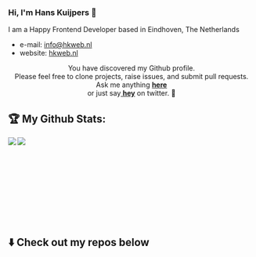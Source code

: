 ### Hi, I'm Hans Kuijpers 👋

I am a Happy Frontend Developer based in Eindhoven, The Netherlands

- e-mail: info@hkweb.nl
- website: [hkweb.nl](https://hkweb.nl)

<p align="center"> 
You have discovered my Github profile. <br>
Please feel free to clone projects, raise issues, and submit pull requests. <br>
Ask me anything <a href="https://github.com/hans2103/hans2103/issues/new"><b>here</b></a><br>
or just say<a href="https://twitter.com/intent/tweet?url=https%3A%2F%2Fgithub.com%2Fhans2103&text=Hi%20@hans2103%2C%20saying%20hi%20from%20your%20GitHub%21">
<b>hey</b></a> on twitter. 🙂 </p>


## :trophy: My Github Stats:
<div>
<a href="https://readme-stats-cfgj2cxdy.vercel.app/api?username=hans2103&count_private=true&show_icons=true&theme=tokyonight">
  <img  align="left" src="https://readme-stats-cfgj2cxdy.vercel.app/api?username=hans2103&count_private=true&show_icons=true&theme=tokyonight" />
</a>
<a href="https://readme-stats-cfgj2cxdy.vercel.app/api/top-langs/?username=hans2103&hide=php&theme=tokyonight">
  <img align="left" src="https://readme-stats-cfgj2cxdy.vercel.app/api/top-langs/?username=hans2103&hide=php&theme=tokyonight" />
</a>
</div>

<br/><br/><br/><br/><br/><br/><br/><br/><br/><br/>

## :arrow_down: Check out my repos below

<!--
**hans2103/hans2103** is a ✨ _special_ ✨ repository because its `README.md` (this file) appears on your GitHub profile.

Here are some ideas to get you started:

- 🔭 I’m currently working on ...
- 🌱 I’m currently learning ...
- 👯 I’m looking to collaborate on ...
- 🤔 I’m looking for help with ...
- 💬 Ask me about ...
- 📫 How to reach me: ...
- 😄 Pronouns: ...
- ⚡ Fun fact: ...
-->
